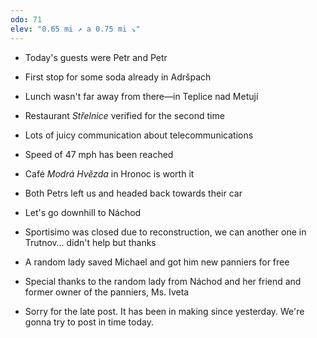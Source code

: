 ```yaml
---
odo: 71
elev: "0.65 mi ↗️ a 0.75 mi ↘️"
---
```


- Today's guests were Petr and Petr
- First stop for some soda already in Adršpach
- Lunch wasn't far away from there—in Teplice nad Metují
- Restaurant _Střelnice_ verified for the second time
- Lots of juicy communication about telecommunications
- Speed of 47 mph has been reached
- Café _Modrá Hvězda_ in Hronoc is worth it
- Both Petrs left us and headed back towards their car
- Let's go downhill to Náchod
- Sportisimo was closed due to reconstruction, we can another one in Trutnov… didn't help but thanks
- A random lady saved Michael and got him new panniers for free
- Special thanks to the random lady from Náchod and her friend and former owner of the panniers, Ms. Iveta

- Sorry for the late post. It has been in making since yesterday. We're gonna try to post in time today.
